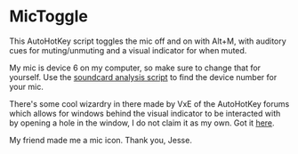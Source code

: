 # MicToggle
This AutoHotKey script toggles the mic off and on with Alt+M, with auditory cues for muting/unmuting and a visual indicator for when muted.

My mic is device 6 on my computer, so make sure to change that for yourself. Use the [soundcard analysis script](https://www.autohotkey.com/docs/commands/SoundSet.htm) to find the device number for your mic.

There's some cool wizardry in there made by VxE of the AutoHotKey forums which allows for windows behind the visual indicator to be interacted with by opening a hole in the window, I do not claim it as my own. Got it [here](https://autohotkey.com/board/topic/34900-mouse-click-through-window/).

My friend made me a mic icon. Thank you, Jesse.
